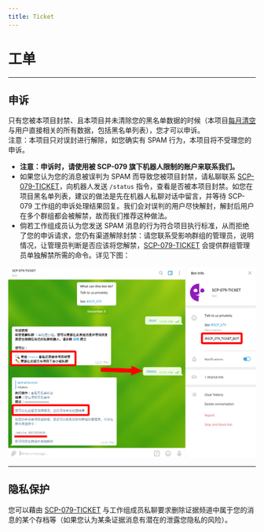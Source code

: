 ```yaml
---
title: Ticket
---
```


<link rel="stylesheet" href="/css/chinese.css">

# 工单

---

## 申诉

只有您被本项目封禁、且本项目并未清除您的黑名单数据的时候（本项目[每月清空](/principles-zh/#数据最少原则)与用户直接相关的所有数据，包括黑名单列表），您才可以申诉。
<br>注意：本项目只对误封进行解除，如您确实有 SPAM 行为，本项目将不受理您的申诉。

- **注意：申诉时，请使用被 SCP-079 旗下机器人限制的账户来联系我们。**
- 如果您认为您的消息被误判为 SPAM 而导致您被项目封禁，请私聊联系 [SCP-079-TICKET](https://t.me/SCP_079_TICKET_BOT)，向机器人发送 `/status` 指令，查看是否被本项目封禁。如您在项目黑名单列表，建议的做法是先在机器人私聊对话中留言，并等待 SCP-079 工作组的申诉处理结果回复。我们会对误判的用户尽快解封，解封后用户在多个群组都会被解禁，故而我们推荐这种做法。
- 倘若工作组成员认为您发送 SPAM 消息的行为符合项目执行标准，从而拒绝了您的申诉请求，您仍有渠道解除封禁：请您联系受影响群组的管理员，说明情况，让管理员判断是否应该将您解禁，[SCP-079-TICKET](https://t.me/SCP_079_TICKET_BOT) 会提供群组管理员单独解禁所需的命令。详见下图：

![SCP-079-TICKET 私聊对话截图](/images/ticket/appeal.png)

---

## 隐私保护

您可以藉由 [SCP-079-TICKET](https://t.me/SCP_079_TICKET_BOT) 与工作组成员私聊要求删除证据频道中属于您的消息的某个存档等（如果您认为某条证据消息有潜在的泄露您隐私的风险）。
